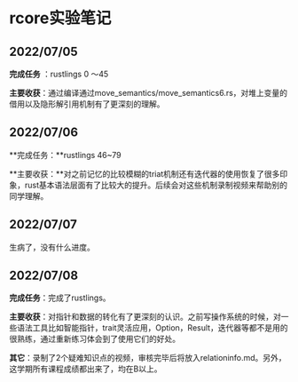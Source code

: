 #                        rcore实验笔记

## 2022/07/05

**完成任务** ：rustlings 0 ～45

**主要收获**：通过编译通过move_semantics/move_semantics6.rs，对堆上变量的借用以及隐形解引用机制有了更深刻的理解。



## 2022/07/06

**完成任务：**rustlings 46~79

**主要收获：**对之前记忆的比较模糊的triat机制还有迭代器的使用恢复了很多印象，rust基本语法层面有了比较大的提升。后续会对这些机制录制视频来帮助别的同学理解。



## 2022/07/07

生病了，没有什么进度。



## 2022/07/08

**完成任务**：完成了rustlings。

**主要收获**：对指针和数据的转化有了更深刻的认识。之前写操作系统的时候，对一些语法工具比如智能指针，trait灵活应用，Option，Result，迭代器等都不是用的很熟练，通过重新练习体会到了使用它们的好处。

**其它**：录制了2个疑难知识点的视频，审核完毕后将放入relationinfo.md。另外，这学期所有课程成绩都出来了，均在B以上。